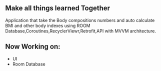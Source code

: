 ## Make all things learned Together
Application that take the Body compositions numbers and auto calculate BMI and other body indexes using ROOM Database,Coroutines,RecyclerViewr,Retrofit,API with MVVM architecture.

## Now Working on:
- UI
- Room Database
